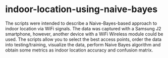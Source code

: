 # indoor-location-using-naive-bayes
The scripts were intended to describe a Naive-Bayes-based approach to indoor location via WiFi signals. The data was captured with a Samsung J2 smartphone, however, another device with a WiFi Wireless module could be used. The scripts allow you to select the best access points, order the data into testing/training, visualize the data, perform Naive Bayes algorithm and obtain some metrics as indoor location accuracy and confusion matrix.
